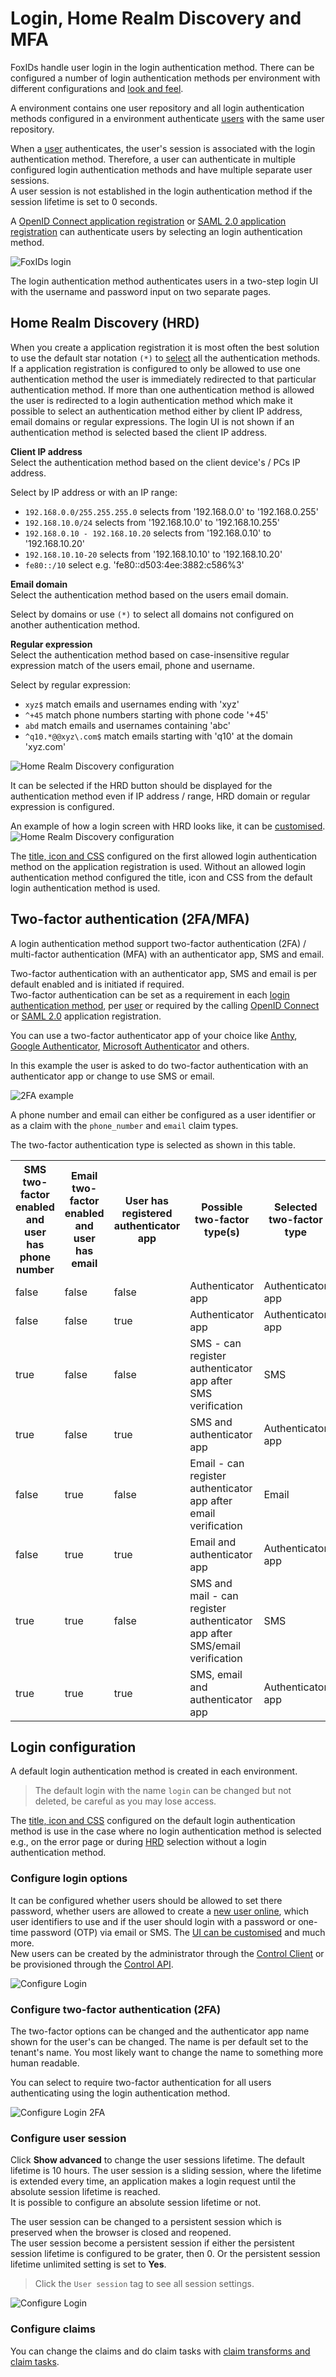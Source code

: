 # Login, Home Realm Discovery and MFA
FoxIDs handle user login in the login authentication method. There can be configured a number of login authentication methods per environment with different configurations and [look and feel](customisation.md).

A environment contains one user repository and all login authentication methods configured in a environment authenticate [users](users.md#internal-users) with the same user repository.

When a [user](users.md#internal-users) authenticates, the user's session is associated with the login authentication method. Therefore, a user can authenticate in multiple configured login authentication methods and have multiple separate user sessions.  
A user session is not established in the login authentication method if the session lifetime is set to 0 seconds.

A [OpenID Connect application registration](app-reg-oidc.md) or [SAML 2.0 application registration](app-reg-saml-2.0.md) can authenticate users by selecting an login authentication method.

![FoxIDs login](images/connections-login.svg)

The login authentication method authenticates users in a two-step login UI with the username and password input on two separate pages.

## Home Realm Discovery (HRD)
When you create a application registration it is most often the best solution to use the default star notation `(*)` to [select](index.md#selection-by-url) all the authentication methods. 
If a application registration is configured to only be allowed to use one authentication method the user is immediately redirected to that particular authentication method. 
If more than one authentication method is allowed the user is redirected to a login authentication method which make it possible to select an authentication method either by client IP address, email domains or regular expressions.
The login UI is not shown if an authentication method is selected based the client IP address.

**Client IP address**  
Select the authentication method based on the client device's / PCs IP address.

Select by IP address or with an IP range:

- `192.168.0.0/255.255.255.0` selects from '192.168.0.0' to '192.168.0.255'
- `192.168.10.0/24` selects from '192.168.10.0' to '192.168.10.255'
- `192.168.0.10 - 192.168.10.20` selects from '192.168.0.10' to '192.168.10.20'
- `192.168.10.10-20` selects from '192.168.10.10' to '192.168.10.20'
- `fe80::/10` select e.g. 'fe80::d503:4ee:3882:c586%3'

**Email domain**  
Select the authentication method based on the users email domain.

Select by domains or use `(*)` to select all domains not configured on another authentication method.

**Regular expression**  
Select the authentication method based on case-insensitive regular expression match of the users email, phone and username.

Select by regular expression:

- `xyz$` match emails and usernames ending with 'xyz'
- `^+45` match phone numbers starting with phone code '+45'
- `abd` match emails and usernames containing 'abc'
- `^q10.*@@xyz\.com$` match emails starting with 'q10' at the domain 'xyz.com'

![Home Realm Discovery configuration](images/configure-login-hrd.png)

It can be selected if the HRD button should be displayed for the authentication method even if IP address / range, HRD domain or regular expression is configured.

An example of how a login screen with HRD looks like, it can be [customised](title-icon-css.md).
![Home Realm Discovery configuration](images/configure-login-hrd-example.png)

The [title, icon and CSS](title-icon-css.md) configured on the first allowed login authentication method on the application registration is used. Without an allowed login authentication method configured the title, icon and CSS from the default login authentication method is used.

## Two-factor authentication (2FA/MFA)
A login authentication method support two-factor authentication (2FA) / multi-factor authentication (MFA) with an authenticator app, SMS and email.

Two-factor authentication with an authenticator app, SMS and email is per default enabled and is initiated if required.  
Two-factor authentication can be set as a requirement in each [login authentication method](login.md#configure-two-factor-authentication-2fa), per [user](users.md#multi-factor-authentication-mfa) or required by the calling [OpenID Connect](app-reg-oidc.md#require-multi-factor-authentication-mfa) or [SAML 2.0](app-reg-saml-2.0.md#require-multi-factor-authentication-mfa) application registration.  

You can use a two-factor authenticator app of your choice like [Anthy](https://authy.com/), [Google Authenticator](https://support.google.com/accounts/answer/1066447), [Microsoft Authenticator](https://www.microsoft.com/en-us/security/mobile-authenticator-app) and others.

In this example the user is asked to do two-factor authentication with an authenticator app or change to use SMS or email.

![2FA example](images/configure-login-2fa-example.png)

A phone number and email can either be configured as a user identifier or as a claim with the `phone_number` and `email` claim types.

The two-factor authentication type is selected as shown in this table.

<table>
    <tr>
        <th>SMS two-factor enabled and user has phone number</th>
        <th>Email two-factor enabled and user has email</th>
        <th>User has registered authenticator app</th>
        <th>Possible two-factor type(s)</th>
        <th>Selected two-factor type</th>
    </tr>
    <tr>
        <td>false</td>
        <td>false</td>
        <td>false</td>
        <td>Authenticator app</td>
        <td>Authenticator app</td>
    </tr>
    <tr>
        <td>false</td>
        <td>false</td>
        <td>true</td>
        <td>Authenticator app</td>
        <td>Authenticator app</td>
    </tr>
    <tr>
        <td>true</td>
        <td>false</td>
        <td>false</td>
        <td>SMS - can register authenticator app after SMS verification</td>
        <td>SMS</td>
    </tr>
    <tr>
        <td>true</td>
        <td>false</td>
        <td>true</td>
        <td>SMS and authenticator app</td>
        <td>Authenticator app</td>
    </tr>
    <tr>
        <td>false</td>
        <td>true</td>
        <td>false</td>
        <td>Email - can register authenticator app after email verification</td>
        <td>Email</td>
    </tr>
    <tr>
        <td>false</td>
        <td>true</td>
        <td>true</td>
        <td>Email and authenticator app</td>
        <td>Authenticator app</td>
    </tr>
    <tr>
        <td>true</td>
        <td>true</td>
        <td>false</td>
        <td>SMS and mail - can register authenticator app after SMS/email verification</td>
        <td>SMS</td>
    </tr>
    <tr>
        <td>true</td>
        <td>true</td>
        <td>true</td>
        <td>SMS, email and authenticator app</td>
        <td>Authenticator app</td>
    </tr>
</table>

## Login configuration
A default login authentication method is created in each environment. 

> The default login with the name `login` can be changed but not deleted, be careful as you may lose access.

The [title, icon and CSS](title-icon-css.md) configured on the default login authentication method is use in the case where no login authentication method is selected e.g., on the error page or during [HRD](#home-realm-discovery-hrd) selection without a login authentication method.

### Configure login options
It can be configured whether users should be allowed to set there password, whether users are allowed to create a [new user online](users.md#internal-users), which user identifiers to use and if the user should login with a password or one-time password (OTP) via email or SMS.
The [UI can be customised](title-icon-css.md) and much more.  
New users can be created by the administrator through the [Control Client](control.md#foxids-control-client) or be provisioned through the [Control API](control.md#foxids-control-api).

![Configure Login](images/configure-login.png)

### Configure two-factor authentication (2FA)
The two-factor options can be changed and the authenticator app name shown for the user's can be changed. The name is per default set to the tenant's name. You most likely want to change the name to something more human readable.

You can select to require two-factor authentication for all users authenticating using the login authentication method. 

![Configure Login 2FA](images/configure-login-2fa.png)

### Configure user session
Click **Show advanced** to change the user sessions lifetime. The default lifetime is 10 hours. 
The user session is a sliding session, where the lifetime is extended every time, an application makes a login request until the absolute session lifetime is reached.  
It is possible to configure an absolute session lifetime or not.

The user session can be changed to a persistent session which is preserved when the browser is closed and reopened.  
The user session become a persistent session if either the persistent session lifetime is configured to be grater, then 0. Or the persistent session lifetime unlimited setting is set to **Yes**.

> Click the `User session` tag to see all session settings.

![Configure Login](images/configure-login-session.png)

### Configure claims
You can change the claims and do claim tasks with [claim transforms and claim tasks](claim-transform-task.md).
